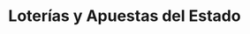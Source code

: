 ---
title: "Loterías y Apuestas del Estado"
url: /tarragona/loterias-y-apuestas-del-estado-carrer-mallorca/
shop: lotería
---
